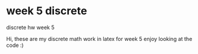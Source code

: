 # week 5 discrete
 discrete hw week 5

Hi, these are my discrete math work in latex for week 5 enjoy looking at the code :)
